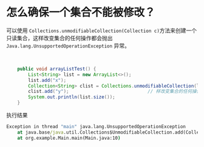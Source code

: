 # 怎么确保一个集合不能被修改？

可以使用 `Collections.unmodifiableCollection(Collection c)`​ 方法来创建一个只读集合，这样改变集合的任何操作都会抛出 `Java.lang.UnsupportedOperationException`​ 异常。

‍

```java
    public void arrayListTest() {
        List<String> list = new ArrayList<>();
        list.add("x");
        Collection<String> clist = Collections.unmodifiableCollection(list); 	// 可以使用 `Collections.unmodifiableCollection(Collection c)` 方法来创建一个只读集合
        clist.add("y"); 							// 样改变集合的任何操作都会抛出 `Java.lang.UnsupportedOperationException` 异常。
        System.out.println(list.size());
    }
```

执行结果

```cmd
Exception in thread "main" java.lang.UnsupportedOperationException
	at java.base/java.util.Collections$UnmodifiableCollection.add(Collections.java:1067)
	at org.example.Main.main(Main.java:10)
```

‍
